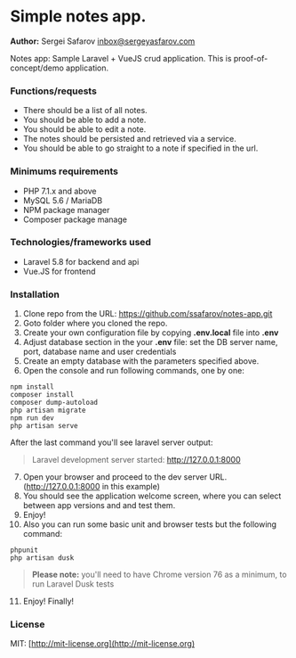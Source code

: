 # Simple notes app.

**Author:** Sergei Safarov <inbox@sergeyasfarov.com>  

Notes app: Sample Laravel + VueJS crud application.
This is proof-of-concept/demo application.


### Functions/requests
* There should be a list of all notes.
* You should be able to add a note.
* You should be able to edit a note.
* The notes should be persisted and retrieved via a service.
* You should be able to go straight to a note if specified in the url.

### Minimums requirements
* PHP 7.1.x and above
* MySQL 5.6 / MariaDB
* NPM package manager
* Composer package manage

### Technologies/frameworks used 
* Laravel 5.8 for backend and api
* Vue.JS for frontend

### Installation 
1. Clone repo from the URL: https://github.com/ssafarov/notes-app.git
2. Goto folder where you cloned the repo.
3. Create your own configuration file by copying **.env.local** file into **.env**
4. Adjust database section in the your **.env** file: set the DB server name, port, database name and user credentials
5. Create an empty database with the parameters specified above.
6. Open the console and run following commands, one by one:
```
npm install
composer install
composer dump-autoload
php artisan migrate
npm run dev
php artisan serve
```  
After the last command you'll see laravel server output:
> Laravel development server started: <http://127.0.0.1:8000>

7. Open your browser and proceed to the dev server URL. (http://127.0.0.1:8000 in this example) 
8. You should see the application welcome screen, where you can select between app versions and and test them.
9. Enjoy!
10. Also you can run some basic unit and browser tests but the following command:
```
phpunit
php artisan dusk 
```
> **Please note:** you'll need to have Chrome version 76 as a minimum, to run Laravel Dusk tests
11. Enjoy! Finally!

### License
MIT: [http://mit-license.org](http://mit-license.org)
